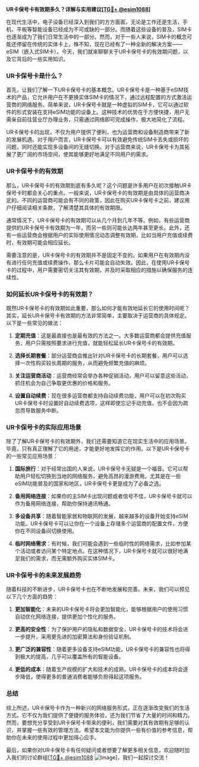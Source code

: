 **UR卡保号卡有效期多久？详解与实用建议[[TG💪+ @esim1088](https://t.me/s/esim1088)]**

在现代生活中，电子设备已经深入到我们的方方面面，无论是工作还是生活，手机、平板等智能设备已经成为不可或缺的一部分。而随着这些设备的普及，SIM卡也逐渐成为了我们日常生活中的一部分。然而，对于一些人来说，SIM卡的概念可能还停留在传统的实体卡上，殊不知，现在已经有了一种全新的解决方案——eSIM（嵌入式SIM卡）。今天，我们就来聊聊关于UR卡保号卡的有效期问题，以及它背后的一些实用知识。

### UR卡保号卡是什么？

首先，让我们了解一下UR卡保号卡的基本概念。UR卡保号卡是一种基于eSIM技术的产品，它允许用户在不更换实体SIM卡的情况下，通过远程配置的方式激活运营商的网络服务。简单来说，UR卡保号卡就是一种虚拟的SIM卡，它可以通过软件的形式安装在支持eSIM功能的设备上。这种技术的优势在于方便快捷，用户无需亲自前往营业厅办理业务，只需通过网络即可完成操作，极大地简化了流程。

UR卡保号卡的出现，不仅为用户提供了便利，也为运营商和设备制造商带来了新的发展机遇。对于用户而言，UR卡保号卡可以有效避免传统SIM卡丢失或损坏的问题，同时还能实现多设备间的无缝切换。对于运营商来说，UR卡保号卡为其拓展了更广阔的市场空间，使其能够更好地满足不同用户的需求。

### UR卡保号卡的有效期

那么，UR卡保号卡的有效期到底有多久呢？这个问题是许多用户在初次接触UR卡保号卡时都会关心的重点。一般来说，UR卡保号卡的有效期是由具体的运营商决定的。不同的运营商可能会有不同的政策，因此在购买UR卡保号卡之前，建议用户仔细阅读相关条款，了解清楚其具体的有效期限。

通常情况下，UR卡保号卡的有效期可以从几个月到几年不等。例如，有些运营商提供的UR卡保号卡有效期为一年，而另一些则可能长达两年甚至更长。此外，还有一些运营商会根据用户的实际使用情况动态调整有效期，比如当用户充值或续费时，有效期可能会相应延长。

需要注意的是，UR卡保号卡的有效期并不是固定不变的。如果用户在有效期内没有进行任何充值或续费操作，那么卡片可能会自动失效。因此，在使用UR卡保号卡的过程中，用户需要密切关注其有效期，并及时采取相应的措施以确保服务的连续性。

### 如何延长UR卡保号卡的有效期？

既然UR卡保号卡的有效期如此重要，那么如何才能有效地延长它的使用时间呢？其实，延长UR卡保号卡有效期的方法非常简单，主要取决于运营商的具体规定。以下是一些常见的做法：

1. **定期充值**：这是最直接也是最有效的方法之一。大多数运营商都会提供充值服务，用户只需按照要求进行充值，就能轻松延长UR卡保号卡的有效期。

2. **选择长期套餐**：部分运营商会推出针对UR卡保号卡的长期套餐，用户可以选择一次性购买较长周期的服务，从而避免频繁充值的麻烦。

3. **关注运营商活动**：运营商经常会举办各种促销活动，用户可以留意这些活动，抓住机会为自己争取更优惠的价格和服务。

4. **设置自动续费**：现在很多运营商都支持自动续费功能，用户可以在初次购买UR卡保号卡时设置好自动续费选项，这样即使忘记手动充值，也不会因为疏忽而导致服务中断。

### UR卡保号卡的实际应用场景

除了了解UR卡保号卡的有效期外，我们还需要知道它在现实生活中的应用场景。毕竟，只有真正理解了它的用途，才能更好地发挥它的作用。以下是UR卡保号卡的一些常见应用场景：

1. **国际旅行**：对于经常出国的人来说，UR卡保号卡无疑是一个福音。它可以帮助用户轻松切换到当地的网络服务，避免高昂的漫游费用。尤其是在一些eSIM功能普及的国家和地区，UR卡保号卡更是成为了必备之选。

2. **备用网络连接**：如果你的主SIM卡出现问题或者信号不佳，UR卡保号卡就可以作为备用网络连接，帮助你保持通讯畅通。

3. **多设备共享**：随着智能家居和物联网的发展，越来越多的设备开始支持eSIM功能。UR卡保号卡可以让你在一个设备上存储多个运营商的配置文件，方便你在不同设备间切换使用。

4. **临时网络需求**：有时候，我们可能会遇到一些临时性的网络需求，比如参加某个活动或者访问某个特定地点。在这种情况下，UR卡保号卡就可以很好地满足我们的需求，而无需额外购买实体SIM卡。

### UR卡保号卡的未来发展趋势

随着科技的不断进步，UR卡保号卡也在不断地发展和完善。未来，我们可以预见以下几个方面的趋势：

1. **更加智能化**：未来的UR卡保号卡将会更加智能化，能够根据用户的使用习惯自动优化网络连接，提供更加个性化的服务。

2. **更高的安全性**：为了保护用户的隐私和数据安全，UR卡保号卡的技术将会进一步提升，采用更先进的加密算法和身份验证机制。

3. **更广泛的兼容性**：随着更多设备支持eSIM功能，UR卡保号卡的兼容性也将得到极大的提高，几乎可以覆盖所有的智能设备。

4. **更低的成本**：随着生产规模的扩大和技术的成熟，UR卡保号卡的成本将会逐步降低，使得更多的普通消费者能够负担得起这项服务。

### 总结

综上所述，UR卡保号卡作为一种新兴的网络服务形式，正在逐渐改变我们的生活方式。它不仅为我们提供了便捷的服务体验，还为我们节省了大量的时间和精力。然而，要想充分享受到UR卡保号卡带来的便利，我们需要对其有效期有足够的认识，并掌握一些有效的管理方法。希望本文能为你提供一些有价值的参考信息，帮助你在未来的使用过程中更加得心应手。

最后，如果你对UR卡保号卡有任何疑问或者想要了解更多相关信息，欢迎随时加入我们的讨论群组[[TG💪+ @esim1088](https://t.me/s/esim1088) ![Image](https://i.postimg.cc/4NQfJmqS/Snipaste-2025-05-13-00-14-12.png)]，我们一起探讨交流！